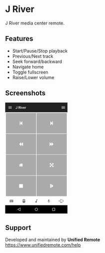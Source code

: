 # J River
J River media center remote.

## Features
*  Start/Pause/Stop playback
*  Previous/Next track
*  Seek forward/backward
*  Navigate home
*  Toggle fullscreen
*  Raise/Lower volume

## Screenshots
<img src="ignore/screen.png" width="200" />

## Support
Developed and maintained by **Unified Remote**  
https://www.unifiedremote.com/help
